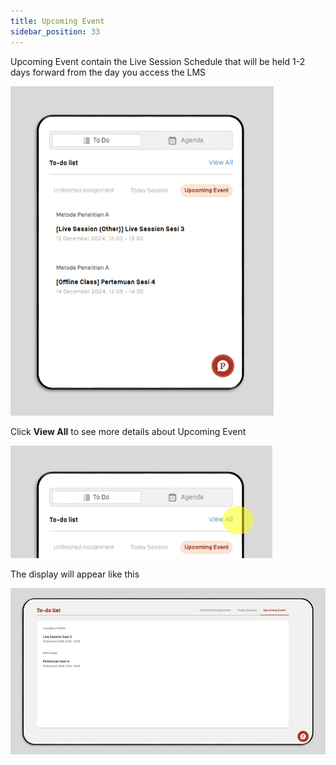 ```yaml
---
title: Upcoming Event
sidebar_position: 33
---
```

Upcoming Event contain the Live Session Schedule that will be held 1-2 days forward from the day you access the LMS

![](/img/upcoming-event-1.eng.png)

Click **View All** to see more details about Upcoming Event

![](/img/upcoming-event-2.eng.png)

The display will appear like this

![](/img/upcoming-event-3.eng.png)
